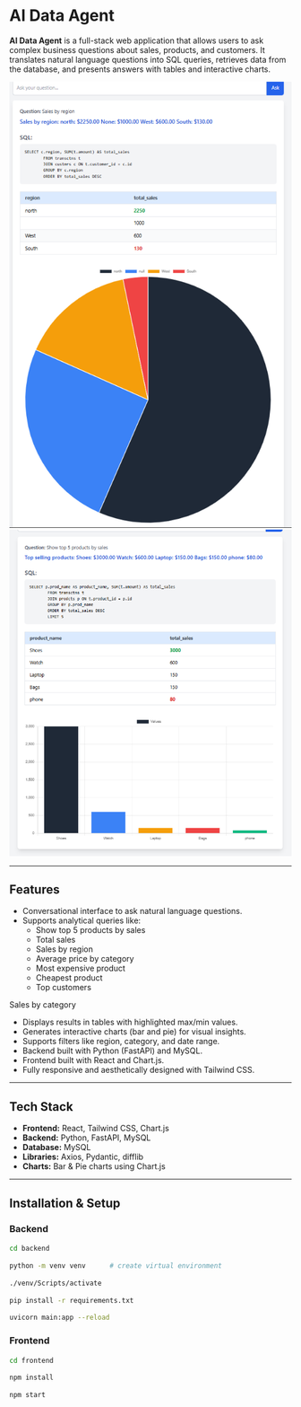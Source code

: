 # AI Data Agent

**AI Data Agent** is a full-stack web application that allows users to ask complex business questions about sales, products, and customers. It translates natural language questions into SQL queries, retrieves data from the database, and presents answers with tables and interactive charts.

![Screenshot](Screenshot1.png)
![Screenshot](Screenshot2.png)

---

## Features

- Conversational interface to ask natural language questions.
- Supports analytical queries like:
    - Show top 5 products by sales
    - Total sales
    - Sales by region
    - Average price by category
    - Most expensive product
    - Cheapest product
    - Top customers

Sales by category
- Displays results in tables with highlighted max/min values.
- Generates interactive charts (bar and pie) for visual insights.
- Supports filters like region, category, and date range.
- Backend built with Python (FastAPI) and MySQL.
- Frontend built with React and Chart.js.
- Fully responsive and aesthetically designed with Tailwind CSS.

---

## Tech Stack

- **Frontend:** React, Tailwind CSS, Chart.js
- **Backend:** Python, FastAPI, MySQL
- **Database:** MySQL
- **Libraries:** Axios, Pydantic, difflib
- **Charts:** Bar & Pie charts using Chart.js

---


## Installation & Setup

### Backend

```bash
cd backend
```

```bash
python -m venv venv      # create virtual environment
```

```bash
./venv/Scripts/activate   
```

```bash
pip install -r requirements.txt
```

```bash
uvicorn main:app --reload
```

### Frontend

```bash
cd frontend
```

```bash
npm install
```

```bash
npm start
```


